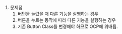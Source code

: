 1. 문제점
   1. 버턴을 눌렀을 때 다른 기능을 실행하는 경우
   2. 버튼을 누르는 동작에 따라 다른 기능을 실행하는 경우
   3. 기존 Button Class를 변경해야 하므로 OCP에 위배됨.